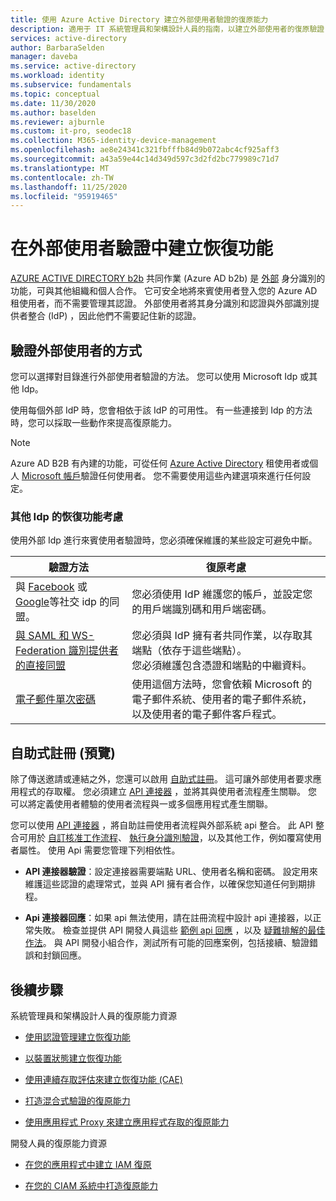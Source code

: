 ```yaml
---
title: 使用 Azure Active Directory 建立外部使用者驗證的復原能力
description: 適用于 IT 系統管理員和架構設計人員的指南，以建立外部使用者的復原驗證
services: active-directory
author: BarbaraSelden
manager: daveba
ms.service: active-directory
ms.workload: identity
ms.subservice: fundamentals
ms.topic: conceptual
ms.date: 11/30/2020
ms.author: baselden
ms.reviewer: ajburnle
ms.custom: it-pro, seodec18
ms.collection: M365-identity-device-management
ms.openlocfilehash: ae8e24341c321fbfffb84d9b072abc4cf925aff3
ms.sourcegitcommit: a43a59e44c14d349d597c3d2fd2bc779989c71d7
ms.translationtype: MT
ms.contentlocale: zh-TW
ms.lasthandoff: 11/25/2020
ms.locfileid: "95919465"
---
```

# <a name="build-resilience-in-external-user-authentication"></a>在外部使用者驗證中建立恢復功能

[AZURE ACTIVE DIRECTORY b2b](https://docs.microsoft.com/azure/active-directory/external-identities/what-is-b2b) 共同作業 (Azure AD b2b) 是 [外部](https://docs.microsoft.com/azure/active-directory/external-identities/delegate-invitations) 身分識別的功能，可與其他組織和個人合作。 它可安全地將來賓使用者登入您的 Azure AD 租使用者，而不需要管理其認證。 外部使用者將其身分識別和認證與外部識別提供者整合 (IdP) ，因此他們不需要記住新的認證。 

## <a name="ways-to-authenticate-external-users"></a>驗證外部使用者的方式

您可以選擇對目錄進行外部使用者驗證的方法。 您可以使用 Microsoft Idp 或其他 Idp。

使用每個外部 IdP 時，您會相依于該 IdP 的可用性。 有一些連接到 Idp 的方法時，您可以採取一些動作來提高復原能力。

> [!NOTE] 
> Azure AD B2B 有內建的功能，可從任何 [Azure Active Directory](https://docs.microsoft.com/azure/active-directory) 租使用者或個人 [Microsoft 帳戶](https://account.microsoft.com/account)驗證任何使用者。 您不需要使用這些內建選項來進行任何設定。

### <a name="considerations-for-resilience-with-other-idps"></a>其他 Idp 的恢復功能考慮

使用外部 Idp 進行來賓使用者驗證時，您必須確保維護的某些設定可避免中斷。

| 驗證方法| 復原考慮 |
| - | - |
| 與 [Facebook](https://docs.microsoft.com/azure/active-directory/external-identities/facebook-federation) 或 [Google](https://docs.microsoft.com/azure/active-directory/external-identities/google-federation)等社交 idp 的同盟。| 您必須使用 IdP 維護您的帳戶，並設定您的用戶端識別碼和用戶端密碼。 |
| [與 SAML 和 WS-Federation 識別提供者的直接同盟](https://docs.microsoft.com/azure/active-directory/external-identities/direct-federation)| 您必須與 IdP 擁有者共同作業，以存取其端點（依存于這些端點）。 <br>您必須維護包含憑證和端點的中繼資料。 |
| [電子郵件單次密碼](https://docs.microsoft.com/azure/active-directory/external-identities/one-time-passcode)| 使用這個方法時，您會依賴 Microsoft 的電子郵件系統、使用者的電子郵件系統，以及使用者的電子郵件客戶程式。 |


 

## <a name="self-service-sign-up-preview"></a>自助式註冊 (預覽) 

除了傳送邀請或連結之外，您還可以啟用 [自助式註冊](https://docs.microsoft.com/azure/active-directory/external-identities/self-service-sign-up-overview)。  這可讓外部使用者要求應用程式的存取權。 您必須建立 [API 連接器](https://docs.microsoft.com/azure/active-directory/external-identities/self-service-sign-up-add-api-connector) ，並將其與使用者流程產生關聯。 您可以將定義使用者體驗的使用者流程與一或多個應用程式產生關聯。 

您可以使用 [API 連接器](https://docs.microsoft.com/azure/active-directory/external-identities/api-connectors-overview) ，將自助註冊使用者流程與外部系統 api 整合。 此 API 整合可用於 [自訂核准工作流程](https://docs.microsoft.com/azure/active-directory/external-identities/self-service-sign-up-add-approvals)、 [執行身分識別驗證](https://docs.microsoft.com/azure/active-directory/external-identities/code-samples-self-service-sign-up)，以及其他工作，例如覆寫使用者屬性。 使用 Api 需要您管理下列相依性。

* **API 連接器驗證**：設定連接器需要端點 URL、使用者名稱和密碼。 設定用來維護這些認證的處理常式，並與 API 擁有者合作，以確保您知道任何到期排程。

* **Api 連接器回應**：如果 api 無法使用，請在註冊流程中設計 api 連接器，以正常失敗。 檢查並提供 API 開發人員這些 [範例 api 回應](https://docs.microsoft.com/azure/active-directory/external-identities/self-service-sign-up-add-api-connector) ，以及 [疑難排解的最佳作法](https://docs.microsoft.com/azure/active-directory/external-identities/self-service-sign-up-add-api-connector)。 與 API 開發小組合作，測試所有可能的回應案例，包括接續、驗證錯誤和封鎖回應。 

## <a name="next-steps"></a>後續步驟
系統管理員和架構設計人員的復原能力資源
 
* [使用認證管理建立恢復功能](resilience-in-credentials.md)

* [以裝置狀態建立恢復功能](resilience-with-device-states.md)

* [使用連續存取評估來建立恢復功能 (CAE) ](resilience-with-continuous-access-evaluation.md)

* [打造混合式驗證的復原能力](resilience-in-hybrid.md)

* [使用應用程式 Proxy 來建立應用程式存取的復原能力](resilience-on-premises-access.md)

開發人員的復原能力資源

* [在您的應用程式中建立 IAM 復原](resilience-app-development-overview.md)

* [在您的 CIAM 系統中打造復原能力](resilience-b2c.md)
 
